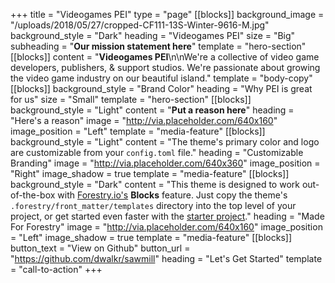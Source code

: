 +++
title = "Videogames PEI"
type = "page"
[[blocks]]
background_image = "/uploads/2018/05/27/cropped-CF111-13S-Winter-9616-M.jpg"
background_style = "Dark"
heading = "Videogames PEI"
size = "Big"
subheading = "**Our mission statement here**"
template = "hero-section"
[[blocks]]
content = "**Videogames PEI**\n\nWe're a collective of video game developers, publishers, & support studios. We're passionate about growing the video game industry on our beautiful island."
template = "body-copy"
[[blocks]]
background_style = "Brand Color"
heading = "Why PEI is great for us"
size = "Small"
template = "hero-section"
[[blocks]]
background_style = "Light"
content = "**Put a reason here**"
heading = "Here's a reason"
image = "http://via.placeholder.com/640x160"
image_position = "Left"
template = "media-feature"
[[blocks]]
background_style = "Light"
content = "The theme's primary color and logo are customizable from your `config.toml` file."
heading = "Customizable Branding"
image = "http://via.placeholder.com/640x360"
image_position = "Right"
image_shadow = true
template = "media-feature"
[[blocks]]
background_style = "Dark"
content = "This theme is designed to work out-of-the-box with [Forestry.io's](https://forestry.io) **Blocks** feature. Just copy the theme's `.forestry/front_matter/templates` directory into the top level of your project, or get started even faster with the [starter project](https://github.com/dwalkr/sawmill-starter)."
heading = "Made For Forestry"
image = "http://via.placeholder.com/640x160"
image_position = "Left"
image_shadow = true
template = "media-feature"
[[blocks]]
button_text = "View on Github"
button_url = "https://github.com/dwalkr/sawmill"
heading = "Let's Get Started"
template = "call-to-action"
+++
